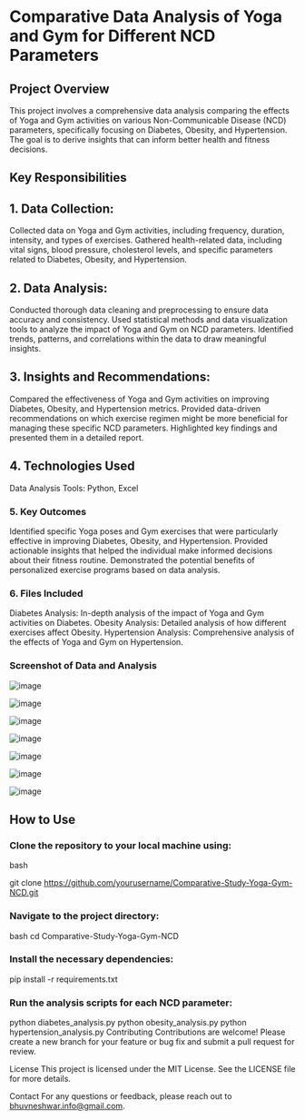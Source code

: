 # Comparative Data Analysis of Yoga and Gym for Different NCD Parameters
## Project Overview

This project involves a comprehensive data analysis comparing the effects of Yoga and Gym activities on various Non-Communicable Disease (NCD) parameters, specifically focusing on Diabetes, Obesity, and Hypertension. The goal is to derive insights that can inform better health and fitness decisions.

## Key Responsibilities

## 1. Data Collection:

Collected data on Yoga and Gym activities, including frequency, duration, intensity, and types of exercises.
Gathered health-related data, including vital signs, blood pressure, cholesterol levels, and specific parameters related to Diabetes, Obesity, and Hypertension.

## 2. Data Analysis:

Conducted thorough data cleaning and preprocessing to ensure data accuracy and consistency.
Used statistical methods and data visualization tools to analyze the impact of Yoga and Gym on NCD parameters.
Identified trends, patterns, and correlations within the data to draw meaningful insights.

## 3. Insights and Recommendations:

Compared the effectiveness of Yoga and Gym activities on improving Diabetes, Obesity, and Hypertension metrics.
Provided data-driven recommendations on which exercise regimen might be more beneficial for managing these specific NCD parameters.
Highlighted key findings and presented them in a detailed report.

## 4. Technologies Used
Data Analysis Tools: Python, Excel

### 5. Key Outcomes
Identified specific Yoga poses and Gym exercises that were particularly effective in improving Diabetes, Obesity, and Hypertension.
Provided actionable insights that helped the individual make informed decisions about their fitness routine.
Demonstrated the potential benefits of personalized exercise programs based on data analysis.

### 6. Files Included
Diabetes Analysis: In-depth analysis of the impact of Yoga and Gym activities on Diabetes.
Obesity Analysis: Detailed analysis of how different exercises affect Obesity.
Hypertension Analysis: Comprehensive analysis of the effects of Yoga and Gym on Hypertension.

### Screenshot of Data and Analysis
![image](https://github.com/its-bhuvi/Comparative-Data-Analysis-Report-of-Yoga-and-Gym-Diff-Parameters/assets/66715396/9d94d260-2540-4724-9913-05f12dc660d4)

![image](https://github.com/its-bhuvi/Comparative-Data-Analysis-Report-of-Yoga-and-Gym-Diff-Parameters/assets/66715396/152ec115-5fb6-4987-98d4-8f3d5f55da7b)

![image](https://github.com/its-bhuvi/Comparative-Data-Analysis-Report-of-Yoga-and-Gym-Diff-Parameters/assets/66715396/cb1d4e94-3e4a-426b-b233-7541301b871d)

![image](https://github.com/its-bhuvi/Comparative-Data-Analysis-Report-of-Yoga-and-Gym-Diff-Parameters/assets/66715396/05bfed69-342b-4e04-9825-eb34b4586891)

![image](https://github.com/its-bhuvi/Comparative-Data-Analysis-Report-of-Yoga-and-Gym-Diff-Parameters/assets/66715396/44becb18-dfaf-4387-bc98-9e22681d5f2d)

![image](https://github.com/its-bhuvi/Comparative-Data-Analysis-Report-of-Yoga-and-Gym-Diff-Parameters/assets/66715396/60e41c53-6e55-4d99-9198-2118fd757023)

![image](https://github.com/its-bhuvi/Comparative-Data-Analysis-Report-of-Yoga-and-Gym-Diff-Parameters/assets/66715396/f18b54f3-84a7-40c4-8be9-255e40c8b6ab)


## How to Use
 ### Clone the repository to your local machine using:
bash

git clone https://github.com/yourusername/Comparative-Study-Yoga-Gym-NCD.git

### Navigate to the project directory:
bash
cd Comparative-Study-Yoga-Gym-NCD

### Install the necessary dependencies:

pip install -r requirements.txt

### Run the analysis scripts for each NCD parameter:

python diabetes_analysis.py
python obesity_analysis.py
python hypertension_analysis.py
Contributing
Contributions are welcome! Please create a new branch for your feature or bug fix and submit a pull request for review.

License
This project is licensed under the MIT License. See the LICENSE file for more details.

Contact
For any questions or feedback, please reach out to bhuvneshwar.info@gmail.com.
